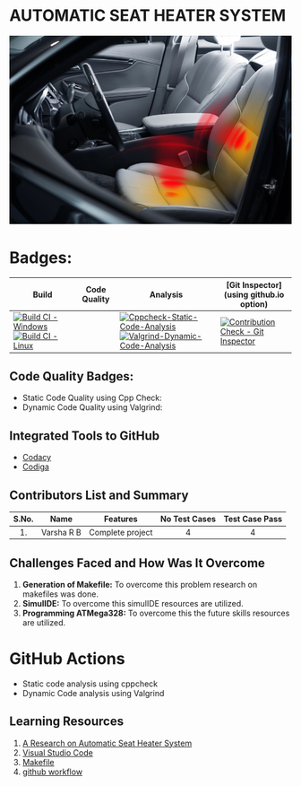 # AUTOMATIC SEAT HEATER SYSTEM

![image](https://github.com/Varsha-5/M2_Project_2022/blob/main/Heated-Car-Seats-3.jpg)

# Badges:
Build | Code Quality | Analysis | [Git Inspector](using github.io option)
------|----------|-------|--------------
[![Build CI - Windows](https://github.com/Varsha-5/M2_Automatic_Seat_Heater_System/actions/workflows/Build-Windows.yml/badge.svg)](https://github.com/Varsha-5/M2_Automatic_Seat_Heater_System/actions/workflows/Build-Windows.yml) [![Build CI -Linux](https://github.com/Varsha-5/M2_Automatic_Seat_Heater_System/actions/workflows/Build_CI_Linux.yml/badge.svg)](https://github.com/Varsha-5/M2_Automatic_Seat_Heater_System/actions/workflows/Build_CI_Linux.yml) | | [![Cppcheck-Static-Code-Analysis](https://github.com/Varsha-5/M2_Automatic_Seat_Heater_System/actions/workflows/CodeQuality.yml/badge.svg)](https://github.com/Varsha-5/M2_Automatic_Seat_Heater_System/actions/workflows/CodeQuality.yml) [![Valgrind-Dynamic-Code-Analysis](https://github.com/Varsha-5/M2_Automatic_Seat_Heater_System/actions/workflows/Valgrind.yml/badge.svg)](https://github.com/Varsha-5/M2_Automatic_Seat_Heater_System/actions/workflows/Valgrind.yml) | [![Contribution Check - Git Inspector](https://github.com/Varsha-5/M2_Automatic_Seat_Heater_System/actions/workflows/Gitinspector.yml/badge.svg)](https://github.com/Varsha-5/M2_Automatic_Seat_Heater_System/actions/workflows/Gitinspector.yml)

## Code Quality Badges:
 * Static Code Quality using Cpp Check:
 * Dynamic Code Quality using Valgrind:


## Integrated Tools to GitHub

*  [Codacy](https://www.codacy.com/)
*  [Codiga](https://app.codiga.io/home)

## Contributors List and Summary

|S.No. |  Name   |    Features    |No Test Cases|Test Case Pass|
|:---:|:---:|:---:|:---:|:---:|
|1. | Varsha R B  | Complete project   | 4   | 4    |
    

## Challenges Faced and How Was It Overcome

1. **Generation of Makefile:** To overcome this problem research on makefiles was done.
2. **SimulIDE:** To overcome this simulIDE resources are utilized.
3. **Programming ATMega328:** To overcome this the future skills resources are utilized.

# GitHub Actions

* Static code analysis using cppcheck
* Dynamic Code analysis using Valgrind


## Learning Resources
1. [A Research on Automatic Seat Heater System](https://www.bockmansautocare.com/how-do-heated-seats-work)
2. [Visual Studio Code](https://flaviocopes.com/vscode/)
3. [Makefile](https://makefiletutorial.com)
4. [github workflow](https://docs.github.com/en/actions/learn-github-action)
 
